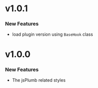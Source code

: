 # v1.0.1
### New Features
 - load plugin version using `BaseHook` class

# v1.0.0
### New Features

 - The jsPlumb related styles
